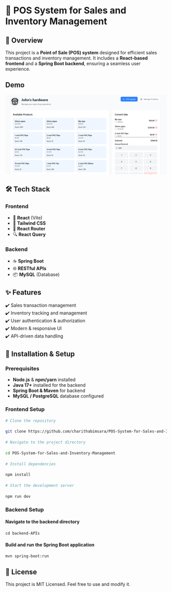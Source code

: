 # 🛒 POS System for Sales and Inventory Management

## 📌 Overview

This project is a **Point of Sale (POS) system** designed for efficient sales transactions and inventory management. It includes a **React-based frontend** and a **Spring Boot backend**, ensuring a seamless user experience.

## Demo

![POS System Demo](./demo.png)  

## 🛠️ Tech Stack

### **Frontend**
- 🚀 **React** (Vite)
- 🎨 **Tailwind CSS**
- 🔀 **React Router**
- 🔍 **React Query**

### **Backend**
- ☕ **Spring Boot**
- 🌐 **RESTful APIs**
- 📦 **MySQL** (Database)

## ✨ Features

✔️ Sales transaction management  
✔️ Inventory tracking and management  
✔️ User authentication & authorization  
✔️ Modern & responsive UI  
✔️ API-driven data handling  

## 🚀 Installation & Setup

### **Prerequisites**
- **Node.js** & **npm/yarn** installed
- **Java 17+** installed for the backend
- **Spring Boot & Maven** for backend
- **MySQL / PostgreSQL** database configured

### **Frontend Setup**
```sh
# Clone the repository

git clone https://github.com/charithabimsara/POS-System-for-Sales-and-Inventory-Management.git

# Navigate to the project directory

cd POS-System-for-Sales-and-Inventory-Management

# Install dependencies

npm install

# Start the development server

npm run dev
```

### **Backend Setup**

#### Navigate to the backend directory

```
cd backend-APIs
```

#### Build and run the Spring Boot application

```
mvn spring-boot:run
```

## 📜 License

This project is MIT Licensed. Feel free to use and modify it.

